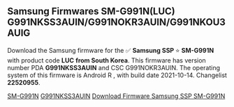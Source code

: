 <h2>Samsung Firmwares SM-G991N(LUC) G991NKSS3AUIN/G991NOKR3AUIN/G991NKOU3AUIG</h2>
Download the Samsung firmware for the ✅ <strong>Samsung SSP </strong> ⭐ <strong>SM-G991N</strong> with product code <strong>LUC</strong> <strong> from South Korea</strong>. This firmware has version number PDA <strong>G991NKSS3AUIN</strong> and CSC G991NOKR3AUIN. The operating system of this firmware is Android R , with build date 2021-10-14. Changelist <strong>22520955</strong>.


[SM-G991N](https://samfirm.shop/samsung/model/SM-G991N)
[G991NKSS3AUIN](https://samfirm.shop/samsung/pda/G991NKSS3AUIN)
[Download Firmware Samsung SSP SM-G991N](https://samfirm.shop/samsung/firmware/465173)
